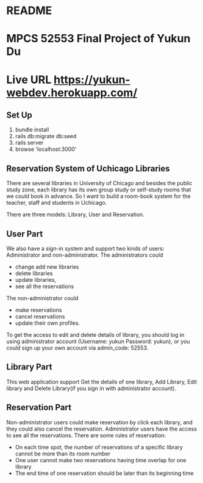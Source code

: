 # README

# MPCS 52553 Final Project of Yukun Du

# Live URL   https://yukun-webdev.herokuapp.com/

## Set Up
1. bundle install
2. rails db:migrate db:seed
3. rails server
4. browse 'localhost:3000'

## Reservation System of Uchicago Libraries

There are several libraries in University of Chicago and besides the public study zone, each library has its own group study or self-study rooms that we could book in advance.
So I want to build a room-book system for the teacher, staff and students in Uchicago.

There are three models: Library, User and Reservation.

## User Part
We also have a sign-in system and support two kinds of users: Administrator and non-administrator.
The administrators could
- change add new libraries
- delete libraries
- update libraries,
- see all the reservations

The non-administrator could
- make reservations
- cancel reservations
- update their own profiles.

To get the access to edit and delete details of library, you should log in using administrator account (Username: yukun   Password: yukun), or you could sign up your
own account via admin_code: 52553.

## Library Part
This web application support Get the details of one library, Add Library, Edit library and Delete Library(if you sign in with administrator account).

## Reservation Part
Non-administrator users could make reservation by click each library, and they could also cancel the reservation.
Administrator users have the access to see all the reservations.
There are some rules of reservation:
- On each time spot, the number of reservations of a specific library cannot be more than its room number
- One user cannot make two reservations having time overlap for one library
- The end time of one reservation should be later than its beginning time
